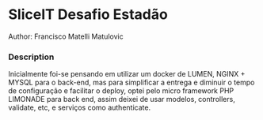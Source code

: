# SliceIT Desafio Estadão

Author: Francisco Matelli Matulovic

### **Description**

Inicialmente foi-se pensando em utilizar um docker de LUMEN, NGINX + MYSQL para o back-end, mas para simplificar a entrega e diminuir o tempo de configuração e facilitar o deploy, optei pelo micro framework PHP LIMONADE para back end, assim deixei de usar modelos, controllers, validate, etc, e serviços como authenticate.

